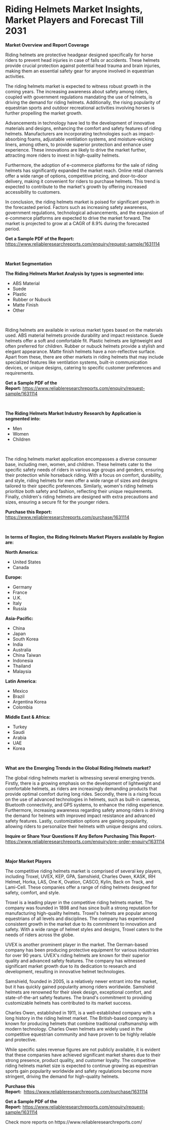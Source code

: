 <p><h1>Riding Helmets Market Insights, Market Players and Forecast Till 2031</h1></p><p><strong>Market Overview and Report Coverage</strong></p>
<p><p>Riding helmets are protective headgear designed specifically for horse riders to prevent head injuries in case of falls or accidents. These helmets provide crucial protection against potential head trauma and brain injuries, making them an essential safety gear for anyone involved in equestrian activities.</p><p>The riding helmets market is expected to witness robust growth in the coming years. The increasing awareness about safety among riders, coupled with government regulations mandating the use of helmets, is driving the demand for riding helmets. Additionally, the rising popularity of equestrian sports and outdoor recreational activities involving horses is further propelling the market growth.</p><p>Advancements in technology have led to the development of innovative materials and designs, enhancing the comfort and safety features of riding helmets. Manufacturers are incorporating technologies such as impact-absorbing foams, adjustable ventilation systems, and moisture-wicking liners, among others, to provide superior protection and enhance user experience. These innovations are likely to drive the market further, attracting more riders to invest in high-quality helmets.</p><p>Furthermore, the adoption of e-commerce platforms for the sale of riding helmets has significantly expanded the market reach. Online retail channels offer a wide range of options, competitive pricing, and door-to-door delivery, making it convenient for riders to purchase helmets. This trend is expected to contribute to the market's growth by offering increased accessibility to customers.</p><p>In conclusion, the riding helmets market is poised for significant growth in the forecasted period. Factors such as increasing safety awareness, government regulations, technological advancements, and the expansion of e-commerce platforms are expected to drive the market forward. The market is projected to grow at a CAGR of 8.9% during the forecasted period.</p></p>
<p><strong>Get a Sample PDF of the Report:</strong> <a href="https://www.reliableresearchreports.com/enquiry/request-sample/1631114">https://www.reliableresearchreports.com/enquiry/request-sample/1631114</a></p>
<p>&nbsp;</p>
<p><strong>Market Segmentation</strong></p>
<p><strong>The Riding Helmets Market Analysis by types is segmented into:</strong></p>
<p><ul><li>ABS Material</li><li>Suede</li><li>Plastic</li><li>Rubber or Nubuck</li><li>Matte Finish</li><li>Other</li></ul></p>
<p>&nbsp;</p>
<p><p>Riding helmets are available in various market types based on the materials used. ABS material helmets provide durability and impact resistance. Suede helmets offer a soft and comfortable fit. Plastic helmets are lightweight and often preferred for children. Rubber or nubuck helmets provide a stylish and elegant appearance. Matte finish helmets have a non-reflective surface. Apart from these, there are other markets in riding helmets that may include specialized features like ventilation systems, built-in communication devices, or unique designs, catering to specific customer preferences and requirements.</p></p>
<p><strong>Get a Sample PDF of the Report:</strong>&nbsp;<a href="https://www.reliableresearchreports.com/enquiry/request-sample/1631114">https://www.reliableresearchreports.com/enquiry/request-sample/1631114</a></p>
<p>&nbsp;</p>
<p><strong>The Riding Helmets Market Industry Research by Application is segmented into:</strong></p>
<p><ul><li>Men</li><li>Women</li><li>Children</li></ul></p>
<p>&nbsp;</p>
<p><p>The riding helmets market application encompasses a diverse consumer base, including men, women, and children. These helmets cater to the specific safety needs of riders in various age groups and genders, ensuring their protection while horseback riding. With a focus on comfort, durability, and style, riding helmets for men offer a wide range of sizes and designs tailored to their specific preferences. Similarly, women's riding helmets prioritize both safety and fashion, reflecting their unique requirements. Finally, children's riding helmets are designed with extra precautions and sizes, ensuring a secure fit for the younger riders.</p></p>
<p><strong>Purchase this Report:</strong>&nbsp; <a href="https://www.reliableresearchreports.com/purchase/1631114">https://www.reliableresearchreports.com/purchase/1631114</a></p>
<p>&nbsp;</p>
<p><strong>In terms of Region, the Riding Helmets Market Players available by Region are:</strong></p>
<p>
    <p> <strong> North America: </strong>
        <ul>
            <li>United States</li>
            <li>Canada</li>
        </ul>
        </p> 
    <p> <strong> Europe: </strong>
        <ul>
            <li>Germany</li>
            <li>France</li>
            <li>U.K.</li>
            <li>Italy</li>
            <li>Russia</li>
        </ul>
        </p> 
    <p> <strong> Asia-Pacific: </strong>
        <ul>
            <li>China</li>
            <li>Japan</li>
            <li>South Korea</li>
            <li>India</li>
            <li>Australia</li>
            <li>China Taiwan</li>
            <li>Indonesia</li>
            <li>Thailand</li>
            <li>Malaysia</li>
        </ul>
        </p> 
    <p> <strong> Latin America: </strong>
        <ul>
            <li>Mexico</li>
            <li>Brazil</li>
            <li>Argentina Korea</li>
            <li>Colombia</li>
        </ul>
        </p> 
    <p> <strong> Middle East & Africa: </strong>
        <ul>
            <li>Turkey</li>
            <li>Saudi</li>
            <li>Arabia</li>
            <li>UAE</li>
            <li>Korea</li>
        </ul>
    </p>
    </p>
<p>&nbsp;</p>
<p><strong>What are the Emerging Trends in the Global Riding Helmets market?</strong></p>
<p><p>The global riding helmets market is witnessing several emerging trends. Firstly, there is a growing emphasis on the development of lightweight and comfortable helmets, as riders are increasingly demanding products that provide optimal comfort during long rides. Secondly, there is a rising focus on the use of advanced technologies in helmets, such as built-in cameras, Bluetooth connectivity, and GPS systems, to enhance the riding experience. Furthermore, increasing awareness regarding safety among riders is driving the demand for helmets with improved impact resistance and advanced safety features. Lastly, customization options are gaining popularity, allowing riders to personalize their helmets with unique designs and colors.</p></p>
<p><strong>Inquire or Share Your Questions If Any Before Purchasing This Report</strong>- <a href="https://www.reliableresearchreports.com/enquiry/pre-order-enquiry/1631114">https://www.reliableresearchreports.com/enquiry/pre-order-enquiry/1631114</a></p>
<p>&nbsp;</p>
<p><strong>Major Market Players</strong></p>
<p><p>The competitive riding helmets market is comprised of several key players, including Troxel, UVEX, KEP, GPA, Samshield, Charles Owen, KASK, IRH Helmet, Horka, LAS, One K, Ovation, CASCO, Kylin, Back on Track, and Lami-Cell. These companies offer a range of riding helmets designed for safety, comfort, and style.</p><p>Troxel is a leading player in the competitive riding helmets market. The company was founded in 1898 and has since built a strong reputation for manufacturing high-quality helmets. Troxel's helmets are popular among equestrians of all levels and disciplines. The company has experienced consistent growth in the market due to its commitment to innovation and safety. With a wide range of helmet styles and designs, Troxel caters to the needs of riders across the globe.</p><p>UVEX is another prominent player in the market. The German-based company has been producing protective equipment for various industries for over 90 years. UVEX's riding helmets are known for their superior quality and advanced safety features. The company has witnessed significant market growth due to its dedication to research and development, resulting in innovative helmet technologies.</p><p>Samshield, founded in 2005, is a relatively newer entrant into the market, but it has quickly gained popularity among riders worldwide. Samshield helmets are renowned for their sleek design, exceptional comfort, and state-of-the-art safety features. The brand's commitment to providing customizable helmets has contributed to its market success.</p><p>Charles Owen, established in 1911, is a well-established company with a long history in the riding helmet market. The British-based company is known for producing helmets that combine traditional craftsmanship with modern technology. Charles Owen helmets are widely used in the competitive equestrian community and have proven to be highly reliable and protective.</p><p>While specific sales revenue figures are not publicly available, it is evident that these companies have achieved significant market shares due to their strong presence, product quality, and customer loyalty. The competitive riding helmets market size is expected to continue growing as equestrian sports gain popularity worldwide and safety regulations become more stringent, driving the demand for high-quality helmets.</p></p>
<p><strong>Purchase this Report:</strong>&nbsp;&nbsp;<a href="https://www.reliableresearchreports.com/purchase/1631114">https://www.reliableresearchreports.com/purchase/1631114</a></p>
<p></p>
<p><strong>Get a Sample PDF of the Report:</strong>&nbsp;<a href="https://www.reliableresearchreports.com/enquiry/request-sample/1631114">https://www.reliableresearchreports.com/enquiry/request-sample/1631114</a></p>
<p>Check more reports on https://www.reliableresearchreports.com/</p>